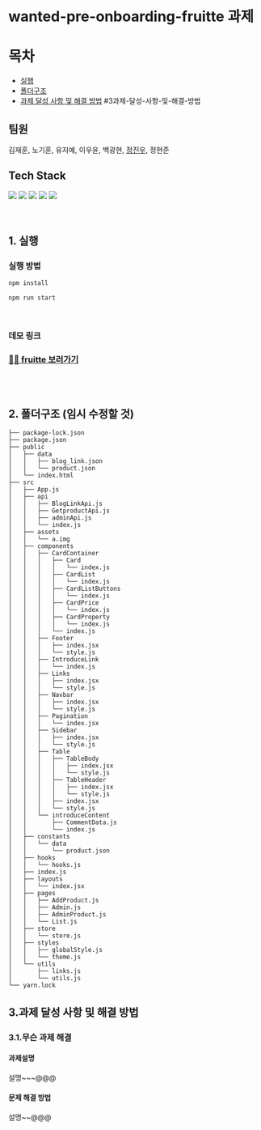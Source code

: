 # wanted-pre-onboarding-fruitte 과제

# 목차

- [실행](#1-실행)
- [폴더구조](#2-폴더구조)
- [과제 달성 사항 및 해결 방법](#3과제-달성-사항-및-해결-방법)
  #3과제-달성-사항-및-해결-방법

## 팀원

김재훈, 노기훈, 유지예, 이우윤, 백광현, [정진우](https://github.com/jinux127), 정현준

## Tech Stack

<div>
    <img src="https://img.shields.io/badge/React-61DAFB?style=for-the-badge&logo=react&logoColor=white">
    <img src="https://img.shields.io/badge/javascript-F7DF1E?style=for-the-badge&logo=javascript&logoColor=black">
    <img src="https://img.shields.io/badge/styled components-DB7093?style=for-the-badge&logo=styled-components&logoColor=white">
    <img src="https://img.shields.io/badge/MUI-007FFF?style=for-the-badge&logo=mui&logoColor=white">
    <img src="https://img.shields.io/badge/RECOIL-764ABC?style=for-the-badge&logo=recoil&logoColor=white">
</div>

<br/>
<br/>
 
## 1. 실행
### 실행 방법

```sh
npm install

npm run start
```

<br/>

### 데모 링크

### [🚀🚀 fruitte 보러가기](something_url)

<br/>
<br/>

## 2. 폴더구조 (임시 수정할 것)

```
├── package-lock.json
├── package.json
├── public
│   ├── data
│   │   ├── blog_link.json
│   │   └── product.json
│   └── index.html
├── src
│   ├── App.js
│   ├── api
│   │   ├── BlogLinkApi.js
│   │   ├── GetproductApi.js
│   │   ├── adminApi.js
│   │   └── index.js
│   ├── assets
│   │   └── a.img
│   ├── components
│   │   ├── CardContainer
│   │   │   ├── Card
│   │   │   │   └── index.js
│   │   │   ├── CardList
│   │   │   │   └── index.js
│   │   │   ├── CardListButtons
│   │   │   │   └── index.js
│   │   │   ├── CardPrice
│   │   │   │   └── index.js
│   │   │   ├── CardProperty
│   │   │   │   └── index.js
│   │   │   └── index.js
│   │   ├── Footer
│   │   │   ├── index.jsx
│   │   │   └── style.js
│   │   ├── IntroduceLink
│   │   │   └── index.js
│   │   ├── Links
│   │   │   ├── index.jsx
│   │   │   └── style.js
│   │   ├── Navbar
│   │   │   ├── index.jsx
│   │   │   └── style.js
│   │   ├── Pagination
│   │   │   └── index.jsx
│   │   ├── Sidebar
│   │   │   ├── index.jsx
│   │   │   └── style.js
│   │   ├── Table
│   │   │   ├── TableBody
│   │   │   │   ├── index.jsx
│   │   │   │   └── style.js
│   │   │   ├── TableHeader
│   │   │   │   ├── index.jsx
│   │   │   │   └── style.js
│   │   │   ├── index.jsx
│   │   │   └── style.js
│   │   └── introduceContent
│   │       ├── CommentData.js
│   │       └── index.js
│   ├── constants
│   │   └── data
│   │       └── product.json
│   ├── hooks
│   │   └── hooks.js
│   ├── index.js
│   ├── layouts
│   │   └── index.jsx
│   ├── pages
│   │   ├── AddProduct.js
│   │   ├── Admin.js
│   │   ├── AdminProduct.js
│   │   └── List.js
│   ├── store
│   │   └── store.js
│   ├── styles
│   │   ├── globalStyle.js
│   │   └── theme.js
│   └── utils
│       ├── links.js
│       └── utils.js
└── yarn.lock
```

## 3.과제 달성 사항 및 해결 방법

### 3.1.무슨 과제 해결

#### 과제설명

설명~~~@@@

#### 문제 해결 방법

설명~~@@@
